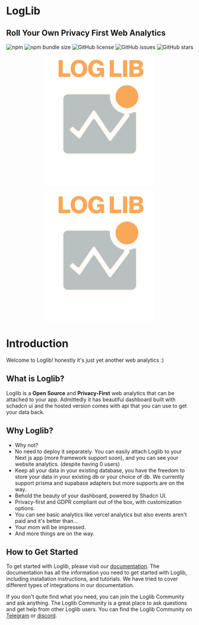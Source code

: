 # LogLib

## Roll Your Own Privacy First Web Analytics

![npm](https://img.shields.io/npm/v/@loglib/next) ![npm bundle size](https://img.shields.io/bundlephobia/min/@loglib/next) ![GitHub license](https://img.shields.io/github/license/LogLib/loglib) ![GitHub issues](https://img.shields.io/github/issues/LogLib/loglib) ![GitHub stars](https://img.shields.io/github/stars/LogLib/loglib)

<p align="center" class="dark-mode">
  <img src="./images/dark-logo-v1.png#gh-dark-mode-only" alt="screenshot" height="350" />
</p>

<p align="center" class="light-mode">
  <img src="./images/dark-logo-v1.png#gh-light-mode-only" alt="screenshot" height="350" />
</p>

# Introduction

Welcome to Loglib! honestly it's just yet another web analytics :)

## What is Loglib?

Loglib is a **Open Source** and **Privacy-First** web analytics that can be attached to your app. Admittedly it has beautiful dashboard built with schadcn ui and the hosted version comes with api that you can use to get your data back.

## Why Loglib?

- Why not?
- No need to deploy it separately. You can easily attach Loglib to your Next js app (more framework support soon), and you can see your website analytics. (despite having 0 users)
- Keep all your data in your existing database, you have the freedom to store your data in your existing db or your choice of db. We currently support prisma and supabase adapters but more supports are on the way.
- Behold the beauty of your dashboard, powered by Shadcn UI.
- Privacy-first and GDPR compliant out of the box, with customization options.
- You can see basic analytics like vercel analytics but also events aren't paid and it's better than...
- Your mom will be impressed.
- And more things are on the way.

## How to Get Started

To get started with Loglib, please visit our [documentation](https://loglib.io/docs). The documentation has all the information you need to get started with Loglib, including installation instructions, and tutorials. We have tried to cover different types of integrations in our documentation.

If you don't quite find what you need, you can join the Loglib Community and ask anything. The Loglib Community is a great place to ask questions and get help from other Loglib users. You can find the Loglib Community on [Telegram](https://t.me/loglib_community) or [discord](https://discord.gg/vBkrdDER).
